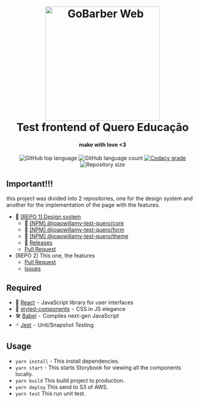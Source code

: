 <h1 align="center">
    <img alt="GoBarber Web" src="http://features.frontend.quero.s3-website.us-east-2.amazonaws.com/images/logo-querobolsa.svg" width="300px"/>
    <br>
    Test frontend of Quero Educação
</h1>

<h4 align="center">
  make with love <3
</h4>
<p align="center">
  <img alt="GitHub top language" src="http://img.shields.io/github/languages/top/joaowillamy/front-end-test-quero.svg">
  
  <img alt="GitHub language count" src="https://img.shields.io/github/languages/count/joaowillamy/front-end-test-quero.svg">

  <a href="https://www.codacy.com/manual/joaowillamy/front-end-test-quero?utm_source=github.com&amp;utm_medium=referral&amp;utm_content=joaowillamy/front-end-test-quero&amp;utm_campaign=Badge_Grade">
    <img alt="Codacy grade" src="https://app.codacy.com/project/badge/Grade/daba1a7b2bad49f092341f924034ebac">
  </a>
  
  <img alt="Repository size" src="https://img.shields.io/github/repo-size/joaowillamy/front-end-test-quero.svg">
</p>

## Important!!!

this project was divided into 2 repositories, one for the design system and another for the implementation of the page with the features.

- 💄 [[REPO 1] Design system](https://github.com/joaowillamy/react-storybook-jest-lerna)
  - 🔧 [[NPM] @joaowillamy-test-quero/core](https://www.npmjs.com/package/@joaowillamy-test-quero/core)
  - 🔧 [[NPM] @joaowillamy-test-quero/form](https://www.npmjs.com/package/@joaowillamy-test-quero/form)
  - 🔧 [[NPM] @joaowillamy-test-quero/theme](https://www.npmjs.com/package/@joaowillamy-test-quero/theme)
  - 🔖 [Releases](https://github.com/joaowillamy/react-storybook-jest-lerna/releases)
  - [Pull Request](https://github.com/joaowillamy/react-storybook-jest-lerna)
- [REPO 2] This one, the features
  - [Pull Request](https://github.com/joaowillamy/front-end-test-quero/pulls?q=is%3Apr+is%3Aclosed)
  - [Issues](https://github.com/joaowillamy/front-end-test-quero/issues?q=is%3Aissue+is%3Aclosed)

## Required

- 🚀 [React](https://reactjs.org/)  -  JavaScript library for user interfaces
- 💅 [styled-components](https://www.styled-components.com/)  -  CSS in JS elegance
- 🛠 [Babel](https://babeljs.io/)  -  Compiles next-gen JavaScript
- 🃏 [Jest](https://jestjs.io/)  -  Unit/Snapshot Testing

## Usage

- `yarn install` - This install dependencies.
- `yarn start` - This starts Storybook for viewing all the components locally.
- `yarn build` This build project to production.
- `yarn deploy` This send to S3 of AWS.
- `yarn test` This run unit test.
